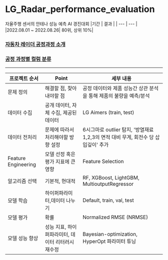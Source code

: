 # LG_Radar_performance_evaluation
자율주행 센서의 안테나 성능 예측 AI 경진대회 
|기간 | 결과 |
| --- | --- |
|2022.08.01 ~ 2022.08.26| 80위, 상위 10%|

### [자동차 레이더 공정과정 소개](https://github.com/Reve-de-l-annee/LG_Radar_performance_evaluation/blob/517f956acd5cbd02eb4414af7377831460065111/description/Manufacturing%20process.md)

### [공정 과정별 컬럼 분류](https://github.com/Reve-de-l-annee/LG_Radar_performance_evaluation/blob/0d526ae33a2bf037b1e48425ce47118d44992734/description/Features.md)
---

| 프로젝트 순서 | Point | 세부 내용 |
| --- | --- | --- |
| 문제 정의 | 해결할 점, 찾아내야할 점 | 공정 데이터와 제품 성능간 상관 분석을 통해 제품의 불량을 예측/분석 |
| 데이터 수집 | 공개 데이터, 자체 수집, 제공된 데이터 | LG Aimers (train, test) |
| 데이터 전처리 | 문제에 따라서 처리해야할 방향 설정 | 6시그마로 outlier 탐지, '방열재료 1,2,3의 면적 대비 무게, 회전수 당 삽입깊이' 추가 |
| Feature Engineering | 모델 선정 혹은 평가 지표에 큰 영향 | Feature Selection |
| 알고리즘 선택 | 기본적, 현대적 | RF, XGBoost, LightGBM, MultioutputRegressor |
| 모델 학습 | 하이퍼파라미터,데이터 나누기 | Default, train, val, test |
| 모델 평가 | 확률 | Normalized RMSE (NRMSE) |
| 모델 성능 향상 | 성능 지표, 하이퍼파라미터, 데이터 리터러시 재수정 | Bayesian-optimization, HyperOpt 파라미터 튜닝|
